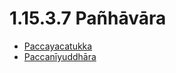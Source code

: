 

# 1.15.3.7 Pañhāvāra

* [Paccayacatukka](1.15.3.7/Paccayacatukka.md)
* [Paccanīyuddhāra](1.15.3.7/Paccaniyuddhara.md)



